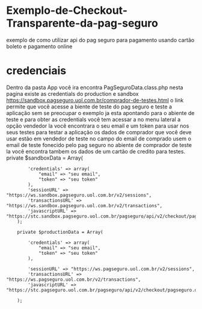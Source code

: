 # Exemplo-de-Checkout-Transparente-da-pag-seguro
exemplo de como utilizar api do pag seguro para pagamento usando cartão boleto e pagamento online 

# credenciais 
Dentro da pasta App você ira encontra PagSeguroData.class.php nesta pagina existe as credentials do  production e sandbox   https://sandbox.pagseguro.uol.com.br/comprador-de-testes.html	o link permite que você acesse a biente de teste do pag seguro e teste a aplicação sem se preocupar o exemplo ja esta apontando para o abiente de teste e para obter as credentials você tem acessar a no menu lateral a opção vendedor la você encontrara o seu email e um token para usar nos seus testes para testar a aplicação os dados de comprador que você deve usar estão em vendedor de teste no campo do email de comprado usem o email de teste fonecido pelo pag seguro no abiente de comprador de teste la você encontra tambem os dados de um cartão de credito para testes.
private $sandboxData = Array(
			
			'credentials' => array(
				"email" => "seu email",
				"token" => "seu token"
			),
			'sessionURL' => "https://ws.sandbox.pagseguro.uol.com.br/v2/sessions",
			'transactionsURL' => "https://ws.sandbox.pagseguro.uol.com.br/v2/transactions",
			'javascriptURL' => "https://stc.sandbox.pagseguro.uol.com.br/pagseguro/api/v2/checkout/pagseguro.directpayment.js"
		);
		
		private $productionData = Array(
			
			'credentials' => array(
				"email" => "seu email",
				"token" => "seu token"
			),
			
			'sessionURL' => "https://ws.pagseguro.uol.com.br/v2/sessions",
			'transactionsURL' => "https://ws.pagseguro.uol.com.br/v2/transactions",
			'javascriptURL' => "https://stc.pagseguro.uol.com.br/pagseguro/api/v2/checkout/pagseguro.directpayment.js"
			
		);
